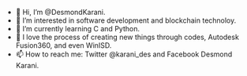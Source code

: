 - 👋 Hi, I’m @DesmondKarani.
- 👀 I’m interested in software development and blockchain technoloy.
- 🌱 I’m currently learning C and Python.
- 💞️ I love the process of creating new things through codes, Autodesk Fusion360, and even WinISD.
- 📫 How to reach me: Twitter @karani_des and Facebook Desmond Karani.

<!---
DesmondKarani/DesmondKarani is a ✨ special ✨ repository because its `README.md` (this file) appears on your GitHub profile.
You can click the Preview link to take a look at your changes.
--->
